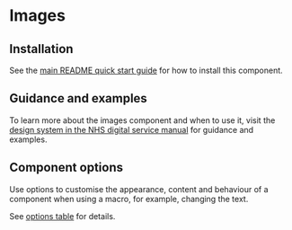 # Images

## Installation

See the [main README quick start guide](https://github.com/nhsuk/nhsuk-frontend#quick-start) for how to install this component.

## Guidance and examples

To learn more about the images component and when to use it, visit the [design system in the NHS digital service manual](https://service-manual.nhs.uk/design-system/components/images) for guidance and examples.

## Component options

Use options to customise the appearance, content and behaviour of a component when using a macro, for example, changing the text.

See [options table](https://service-manual.nhs.uk/design-system/components/images#options-images-example) for details.
